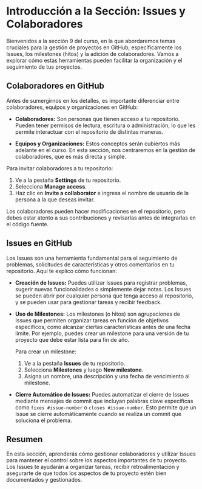 # Introducción a la Sección: Issues y Colaboradores

Bienvenidos a la sección 9 del curso, en la que abordaremos temas cruciales para la gestión de proyectos en GitHub, específicamente los Issues, los milestones (hitos) y la adición de colaboradores. Vamos a explorar cómo estas herramientas pueden facilitar la organización y el seguimiento de tus proyectos.

## **Colaboradores en GitHub**

Antes de sumergirnos en los detalles, es importante diferenciar entre colaboradores, equipos y organizaciones en GitHub:

- **Colaboradores:** Son personas que tienen acceso a tu repositorio. Pueden tener permisos de lectura, escritura o administración, lo que les permite interactuar con el repositorio de distintas maneras.
  
- **Equipos y Organizaciones:** Estos conceptos serán cubiertos más adelante en el curso. En esta sección, nos centraremos en la gestión de colaboradores, que es más directa y simple.

Para invitar colaboradores a tu repositorio:

1. Ve a la pestaña **Settings** de tu repositorio.
2. Selecciona **Manage access**.
3. Haz clic en **Invite a collaborator** e ingresa el nombre de usuario de la persona a la que deseas invitar.

Los colaboradores pueden hacer modificaciones en el repositorio, pero debes estar atento a sus contribuciones y revisarlas antes de integrarlas en el código fuente.

## **Issues en GitHub**

Los Issues son una herramienta fundamental para el seguimiento de problemas, solicitudes de características y otros comentarios en tu repositorio. Aquí te explico cómo funcionan:

- **Creación de Issues:** Puedes utilizar Issues para registrar problemas, sugerir nuevas funcionalidades o simplemente dejar notas. Los Issues se pueden abrir por cualquier persona que tenga acceso al repositorio, y se pueden usar para gestionar tareas y recibir feedback.

- **Uso de Milestones:** Los milestones (o hitos) son agrupaciones de Issues que permiten organizar tareas en función de objetivos específicos, como alcanzar ciertas características antes de una fecha límite. Por ejemplo, puedes crear un milestone para una versión de tu proyecto que debe estar lista para fin de año.

  Para crear un milestone:
  1. Ve a la pestaña **Issues** de tu repositorio.
  2. Selecciona **Milestones** y luego **New milestone**.
  3. Asigna un nombre, una descripción y una fecha de vencimiento al milestone.

- **Cierre Automático de Issues:** Puedes automatizar el cierre de Issues mediante mensajes de commit que incluyan palabras clave específicas como `fixes #issue-number` o `closes #issue-number`. Esto permite que un Issue se cierre automáticamente cuando se realiza un commit que soluciona el problema.

## **Resumen**

En esta sección, aprenderás cómo gestionar colaboradores y utilizar Issues para mantener el control sobre los aspectos importantes de tu proyecto. Los Issues te ayudarán a organizar tareas, recibir retroalimentación y asegurarte de que todos los aspectos de tu proyecto estén bien documentados y gestionados.
